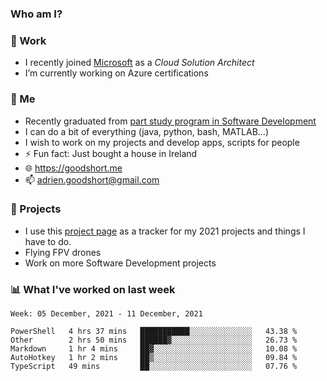 ### Who am I?

<!--
**goodshort/goodshort** is a ✨ _special_ ✨ repository because its `README.md` (this file) appears on your GitHub profile.
-->
### 💼 Work
- I recently joined [Microsoft](https://www.microsoft.com/) as a _Cloud Solution Architect_
- I’m currently working on Azure certifications

### 🌱 Me
- Recently graduated from [part study program in Software Development](https://www.goodshort.me/who-am-i/studies#higher-diploma-in-software-development)
- I can do a bit of everything (java, python, bash, MATLAB...)
- I wish to work on my projects and develop apps, scripts for people
- ⚡ Fun fact: Just bought a house in Ireland
- 🌐 https://goodshort.me
- 📫 adrien.goodshort@gmail.com

### 🚧 Projects

- I use this [project page](https://github.com/users/goodshort/projects/2) as a tracker for my 2021 projects and things I have to do.
- Flying FPV drones
- Work on more Software Development projects

### 📊 What I've worked on last week

<!--START_SECTION:waka-->
```text
Week: 05 December, 2021 - 11 December, 2021

PowerShell   4 hrs 37 mins   ███████████░░░░░░░░░░░░░░   43.38 % 
Other        2 hrs 50 mins   ██████▓░░░░░░░░░░░░░░░░░░   26.73 % 
Markdown     1 hr 4 mins     ██▓░░░░░░░░░░░░░░░░░░░░░░   10.08 % 
AutoHotkey   1 hr 2 mins     ██▒░░░░░░░░░░░░░░░░░░░░░░   09.84 % 
TypeScript   49 mins         ██░░░░░░░░░░░░░░░░░░░░░░░   07.76 % 
```
<!--END_SECTION:waka-->
